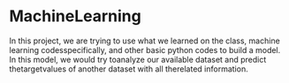 # MachineLearning
In this project, we are trying to use what we learned on the class, machine learning codesspecifically, and other basic python codes to build a model. In this model, we would try toanalyze our available dataset and predict thetargetvalues of another dataset with all therelated information.
